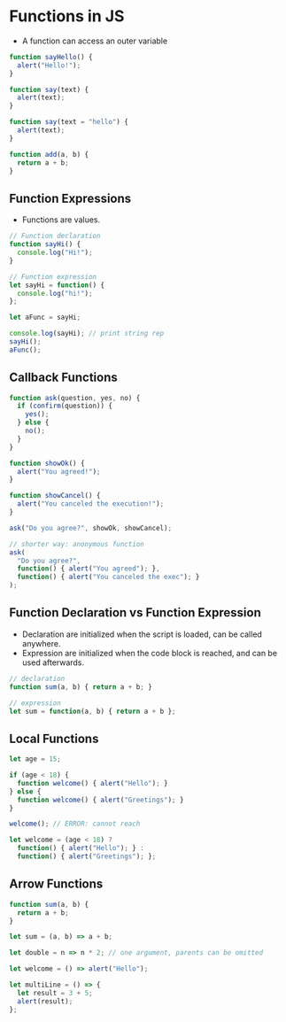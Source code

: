 # Functions in JS

- A function can access an outer variable

```javascript
function sayHello() {
  alert("Hello!");
}

function say(text) {
  alert(text);
}

function say(text = "hello") {
  alert(text);
}

function add(a, b) {
  return a + b;
}
```

## Function Expressions

- Functions are values.

```javascript
// Function declaration
function sayHi() {
  console.log("Hi!");
}

// Function expression
let sayHi = function() {
  console.log("hi!");
};

let aFunc = sayHi;

console.log(sayHi); // print string rep
sayHi();
aFunc();
```

## Callback Functions

```javascript
function ask(question, yes, no) {
  if (confirm(question)) {
    yes();
  } else {
    no();
  }
}

function showOk() {
  alert("You agreed!");
}

function showCancel() {
  alert("You canceled the execution!");
}

ask("Do you agree?", showOk, showCancel);

// shorter way: anonymous function
ask(
  "Do you agree?",
  function() { alert("You agreed"); },
  function() { alert("You canceled the exec"); }
);
```

## Function Declaration vs Function Expression

- Declaration are initialized when the script is loaded, can be called anywhere.
- Expression are initialized when the code block is reached, and can be used
  afterwards.

```javascript
// declaration
function sum(a, b) { return a + b; }

// expression
let sum = function(a, b) { return a + b };
```

## Local Functions

```javascript
let age = 15;

if (age < 18) {
  function welcome() { alert("Hello"); }
} else {
  function welcome() { alert("Greetings"); }
}

welcome(); // ERROR: cannot reach
```

```javascript
let welcome = (age < 18) ?
  function() { alert("Hello"); } :
  function() { alert("Greetings"); };
```

## Arrow Functions

```javascript
function sum(a, b) {
  return a + b;
}

let sum = (a, b) => a + b;

let double = n => n * 2; // one argument, parents can be omitted

let welcome = () => alert("Hello");

let multiLine = () => {
  let result = 3 + 5;
  alert(result);
};
```
